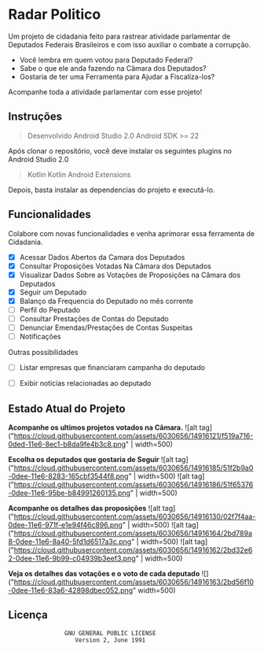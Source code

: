 # Radar Politico
Um projeto de cidadania feito para rastrear atividade parlamentar de Deputados Federais Brasileiros e com isso auxiliar o combate a corrupção.

- Você lembra em quem votou para Deputado Federal? 
- Sabe o que ele anda fazendo na Câmara dos Deputados? 
- Gostaria de ter uma Ferramenta para Ajudar a Fiscaliza-los?

Acompanhe toda a atividade parlamentar com esse projeto!

## Instruções
> Desenvolvido Android Studio 2.0
> Android SDK >= 22

Após clonar o repositório, você deve instalar os seguintes plugins no Android Studio 2.0
> Kotlin
> Kotlin Android Extensions


Depois, basta instalar as dependencias do projeto e executá-lo.

## Funcionalidades
Colabore com novas funcionalidades e venha aprimorar essa ferramenta de Cidadania.

- [x] Acessar Dados Abertos da Camara dos Deputados
- [x] Consultar Proposições Votadas Na Câmara dos Deputados
- [x] Visualizar Dados Sobre as Votações de Proposições na Câmara dos Deputados
- [x] Seguir um Deputado
- [x] Balanço da Frequencia do Deputado no mês corrente
- [ ] Perfil do Peputado
- [ ] Consultar Prestações de Contas do Deputado
- [ ] Denunciar Emendas/Prestações de Contas Suspeitas
- [ ] Notificações

Outras possibilidades
- [ ] Listar empresas que financiaram campanha do deputado
- [ ] Exibir noticias relacionadas ao deputado


## Estado Atual do Projeto

**Acompanhe os ultimos projetos votados na Câmara.**
  ![alt tag]("https://cloud.githubusercontent.com/assets/6030656/14916121/f519a716-0ded-11e6-8ec1-b8da9fe4b3c8.png" | width=500)

**Escolha os deputados que gostaria de Seguir**
  ![alt tag]("https://cloud.githubusercontent.com/assets/6030656/14916185/51f2b9a0-0dee-11e6-8283-165cbf3544f8.png" | width=500)
  ![alt tag]("https://cloud.githubusercontent.com/assets/6030656/14916186/51f65376-0dee-11e6-95be-b84991260135.png" | width=500)

**Acompanhe os  detalhes das proposições**
  ![alt tag]("https://cloud.githubusercontent.com/assets/6030656/14916130/02f7f4aa-0dee-11e6-971f-e1e94f46c896.png" | width=500)
  ![alt tag]("https://cloud.githubusercontent.com/assets/6030656/14916164/2bd789a8-0dee-11e6-8a40-5fd1d6517a3c.png" | width=500)
  ![alt tag]("https://cloud.githubusercontent.com/assets/6030656/14916162/2bd32e62-0dee-11e6-9b99-c04939b3eef3.png" | width=500)

**Veja os detalhes das votações e o voto de cada deputado**
  ![]("https://cloud.githubusercontent.com/assets/6030656/14916163/2bd56f10-0dee-11e6-83a6-42898dbec052.png" width=500)

## Licença 

                    GNU GENERAL PUBLIC LICENSE
                       Version 2, June 1991




